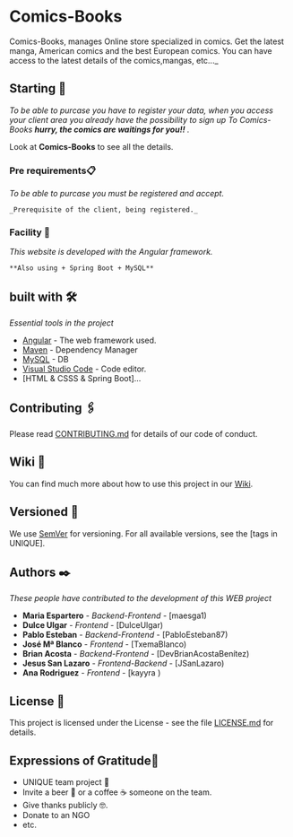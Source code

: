 
# Comics-Books

Comics-Books, manages Online store specialized in comics. Get the latest manga, American comics and the best European comics.
You can have access to the latest details of the comics,mangas, etc..._

## Starting 🚀

_To be able to purcase you have to register your data, when you access your client area you already have the possibility to sign up
To Comics-Books **hurry, the comics are waitings for you!!** ._

Look at **Comics-Books** to see all the details.


### Pre requirements📋

_To be able to purcase you must be registered and accept._

```
_Prerequisite of the client, being registered._
```

### Facility 🔧

_This website is developed with the Angular framework._

```
**Also using + Spring Boot + MySQL**

```




## built with 🛠️

_Essential tools in the project_

* [Angular]([www.dropwizard.io/1.0.2/docs/](https://blog.angular.io/)) - The web framework used.
* [Maven]([https://maven.apache.org/]) - Dependency Manager
* [MySQL]([(https://www.mysql.com/)]) - DB
* [Visual Studio Code]([https://www.mysql.com/]) - Code editor.
* [HTML & CSSS & Spring Boot]...
      
## Contributing 🖇️

Please read [CONTRIBUTING.md](https://gist.github.com/) for details of our code of conduct.

## Wiki 📖

You can find much more about how to use this project in our [Wiki](https://project/wiki).

## Versioned 📌

We use [SemVer](http://semver.org/) for versioning. For all available versions, see the [tags in UNIQUE].

## Authors ✒️

_These people have contributed to the development of this WEB project_

* **Maria Espartero** - *Backend-Frontend* - [maesga1)
* **Dulce Ulgar** - *Frontend* - [DulceUlgar)
* **Pablo Esteban** - *Backend-Frontend* - [PabloEsteban87)
* **José Mª Blanco** - *Frontend* - [TxemaBlanco)
* **Brian Acosta** - *Backend-Frontend* - [DevBrianAcostaBenítez)
* **Jesus San Lazaro** - *Frontend-Backend* - [JSanLazaro)
* **Ana Rodriguez** - *Frontend* - [kayyra )



## License 📄

This project is licensed under the License - see the file [LICENSE.md](LICENSE.md) for details.

## Expressions of Gratitude🎁

* UNIQUE team project 📢
* Invite a beer 🍺 or a coffee ☕ someone on the team. 
* Give thanks publicly 🤓.
* Donate to an NGO
* etc.

  
